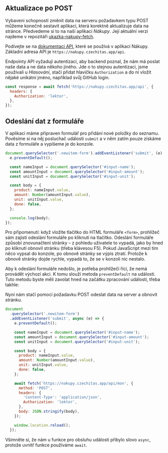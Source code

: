 ## Aktualizace po POST

Vybaveni schopností změnit data na serveru požadavkem typu POST můžeme konečně sestavit aplikaci, která korektně aktualizuje data na stránce. Předvedeme si to na naší aplikaci _Nákupy_. Její aktuální verzi najdeme v repozitáři [ukazka-nakupy-fetch](https://github.com/Czechitas-podklady-WEB/ukazka-nakupy-fetch).

Podívejte se na [dokumentaci API](https://nakupy.czechitas.app/doc/), které se používá v aplikaci Nákupy. Základní adresa API je `https://nakupy.czechitas.app/api`.

Endpointy API vyžadují autentizaci, aby backend poznal, že nám má poslat naše data a ne data někoho jiného. Jde o to stejnou autentizaci, jsme používali u _Hlasování_, stačí přidat hlavičku `Authorization` a do ní vložit nějaké uníkátní jméno, například svůj GitHub login.

```js
const response = await fetch('https://nakupy.czechitas.app/api', {
  headers: {
    Authorization: 'lektor',
  },
});
```

## Odeslání dat z formuláře

V aplikaci máme připraven formulář pro přidání nové položky do seznamu. Pověsíme si na něj posluchač události `submit` a v něm zatím pouze získáme data z formuláře a vypíšeme je do konzole.

```js
document.querySelector('.newitem-form').addEventListener('submit', (e) => {
  e.preventDefault();

  const nameInput = document.querySelector('#input-name');
  const amountInput = document.querySelector('#input-amount');
  const unitInput = document.querySelector('#input-unit');

  const body = {
    product: nameInput.value,
    amount: Number(amountInput.value),
    unit: unitInput.value,
    done: false,
  };

  console.log(body);
});
```

Pro připomenutí: když vložíte tlačítko do HTML formuláře `<form>`, prohlížeč sám zajistí odeslání formuláře po kliknutí na tlačítko. Odeslání formuláře způsobí znovunačtení stránky – z pohledu uživatele to vypadá, jako by hned po kliknutí obnovil stránku (třeba klávesou F5). Pokud JavaScript mezi tím něco vypsal do konzole, po obnově stránky se výpis ztratí. Protože k obnově stránky dojde rychle, vypadá to, že se v konzoli nic nestalo.

Aby k odeslání formuláře nedošlo, je potřeba prohlížeči říci, že nemá provádět výchozí akci. K tomu slouží metoda `preventDefault` na události. Tuto metodu byste měli zavolat hned na začátku zpracování události, třeba takhle:

Nyní nám stačí pomocí požadavku POST odeslat data na server a obnovit stránku.

```js
document
  .querySelector('.newitem-form')
  .addEventListener('submit', async (e) => {
    e.preventDefault();

    const nameInput = document.querySelector('#input-name');
    const amountInput = document.querySelector('#input-amount');
    const unitInput = document.querySelector('#input-unit');

    const body = {
      product: nameInput.value,
      amount: Number(amountInput.value),
      unit: unitInput.value,
      done: false,
    };

    await fetch('https://nakupy.czechitas.app/api/mon', {
      method: 'POST',
      headers: {
        'Content-Type': 'application/json',
        Authorization: 'lektor',
      },
      body: JSON.stringify(body),
    });

    window.location.reload();
  });
```

Všimněte si, že nám u funkce pro obsluhu události přibylo slovo `async`, protože uvnitř funkce používáme `await`.
